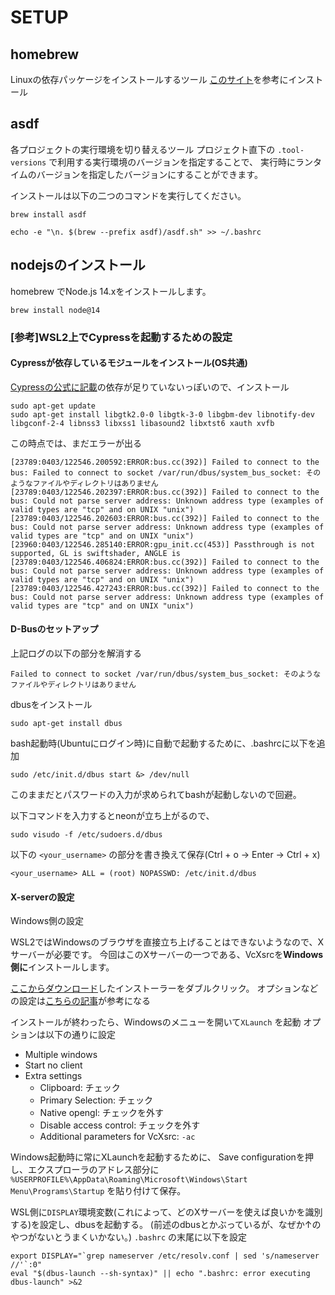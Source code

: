 # SETUP
## homebrew
Linuxの依存パッケージをインストールするツール
[このサイト](https://brew.sh/index_ja)を参考にインストール

## asdf
各プロジェクトの実行環境を切り替えるツール
プロジェクト直下の `.tool-versions` で利用する実行環境のバージョンを指定することで、
実行時にランタイムのバージョンを指定したバージョンにすることができます。

インストールは以下の二つのコマンドを実行してください。
```
brew install asdf
```
```
echo -e "\n. $(brew --prefix asdf)/asdf.sh" >> ~/.bashrc
```

## nodejsのインストール
homebrew でNode.js 14.xをインストールします。

```
brew install node@14
```

### [参考]WSL2上でCypressを起動するための設定
#### Cypressが依存しているモジュールをインストール(OS共通)
[Cypressの公式に記載](https://docs.cypress.io/guides/continuous-integration/introduction#Dependencies)の依存が足りていないっぽいので、インストール
```
sudo apt-get update
sudo apt-get install libgtk2.0-0 libgtk-3-0 libgbm-dev libnotify-dev libgconf-2-4 libnss3 libxss1 libasound2 libxtst6 xauth xvfb
```

この時点では、まだエラーが出る
```
[23789:0403/122546.200592:ERROR:bus.cc(392)] Failed to connect to the bus: Failed to connect to socket /var/run/dbus/system_bus_socket: そのようなファイルやディレクトリはありません
[23789:0403/122546.202397:ERROR:bus.cc(392)] Failed to connect to the bus: Could not parse server address: Unknown address type (examples of valid types are "tcp" and on UNIX "unix")
[23789:0403/122546.202603:ERROR:bus.cc(392)] Failed to connect to the bus: Could not parse server address: Unknown address type (examples of valid types are "tcp" and on UNIX "unix")
[23960:0403/122546.285140:ERROR:gpu_init.cc(453)] Passthrough is not supported, GL is swiftshader, ANGLE is
[23789:0403/122546.406824:ERROR:bus.cc(392)] Failed to connect to the bus: Could not parse server address: Unknown address type (examples of valid types are "tcp" and on UNIX "unix")
[23789:0403/122546.427243:ERROR:bus.cc(392)] Failed to connect to the bus: Could not parse server address: Unknown address type (examples of valid types are "tcp" and on UNIX "unix")
```

#### D-Busのセットアップ
上記ログの以下の部分を解消する
```
Failed to connect to socket /var/run/dbus/system_bus_socket: そのようなファイルやディレクトリはありません
```

dbusをインストール

```
sudo apt-get install dbus
```

bash起動時(Ubuntuにログイン時)に自動で起動するために、.bashrcに以下を追加
```
sudo /etc/init.d/dbus start &> /dev/null
```

このままだとパスワードの入力が求められてbashが起動しないので回避。

以下コマンドを入力するとneonが立ち上がるので、
```
sudo visudo -f /etc/sudoers.d/dbus
```

以下の `<your_username>` の部分を書き換えて保存(Ctrl + o -> Enter -> Ctrl + x)
```
<your_username> ALL = (root) NOPASSWD: /etc/init.d/dbus
```


#### X-serverの設定
Windows側の設定

WSL2ではWindowsのブラウザを直接立ち上げることはできないようなので、Xサーバーが必要です。
今回はこのXサーバーの一つである、VcXsrcを**Windows側に**インストールします。

[ここからダウンロード](https://sourceforge.net/projects/vcxsrv/)したインストーラーをダブルクリック。
オプションなどの設定は[こちらの記事](https://qiita.com/ryoi084/items/0dff11134592d0bb895c)が参考になる

インストールが終わったら、Windowsのメニューを開いて`XLaunch` を起動
オプションは以下の通りに設定
- Multiple windows
- Start no client
- Extra settings
  - Clipboard: チェック
  - Primary Selection: チェック
  - Native opengl: チェックを外す
  - Disable access control: チェックを外す
  - Additional parameters for VcXsrc: `-ac`

Windows起動時に常にXLaunchを起動するために、
Save configurationを押し、エクスプローラのアドレス部分に `%USERPROFILE%\AppData\Roaming\Microsoft\Windows\Start Menu\Programs\Startup` を貼り付けて保存。


WSL側に`DISPLAY`環境変数(これによって、どのXサーバーを使えば良いかを識別する)を設定し、dbusを起動する。
(前述のdbusとかぶっているが、なぜか↑のやつがないとうまくいかない。)
`.bashrc` の末尾に以下を設定

```
export DISPLAY="`grep nameserver /etc/resolv.conf | sed 's/nameserver //'`:0"
eval "$(dbus-launch --sh-syntax)" || echo ".bashrc: error executing dbus-launch" >&2
```

